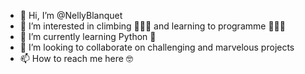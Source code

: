- 👋 Hi, I’m @NellyBlanquet
- 👀 I’m interested in climbing 🧗🏽‍♀️ and learning to programme 👩🏽‍💻
- 🌱 I’m currently learning Python 🐍
- 💞️ I’m looking to collaborate on challenging and marvelous projects
- 📫 How to reach me here 🤓

<!---
NellyBlanquet/NellyBlanquet is a ✨ special ✨ repository because its `README.md` (this file) appears on your GitHub profile.
You can click the Preview link to take a look at your changes.
--->
